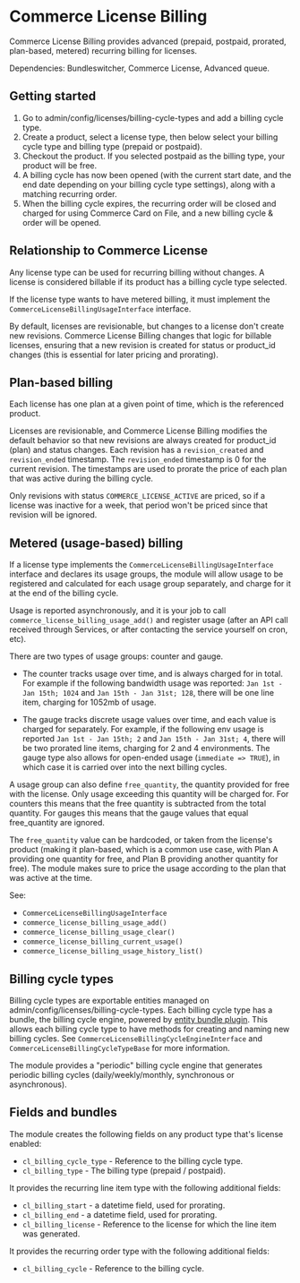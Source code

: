 Commerce License Billing
========================

Commerce License Billing provides advanced (prepaid, postpaid, prorated, plan-based, metered)
recurring billing for licenses.

Dependencies: Bundleswitcher, Commerce License, Advanced queue.

Getting started
---------------
1. Go to admin/config/licenses/billing-cycle-types and add a billing cycle type.
2. Create a product, select a license type, then below select your billing cycle type
and billing type (prepaid or postpaid).
3. Checkout the product. If you selected postpaid as the billing type, your product
will be free.
4. A billing cycle has now been opened (with the current start date, and the end date
depending on your billing cycle type settings), along with a matching recurring order.
5. When the billing cycle expires, the recurring order will be closed and charged for
using Commerce Card on File, and a new billing cycle & order will be opened.

Relationship to Commerce License
--------------------------------
Any license type can be used for recurring billing without changes.
A license is considered billable if its product has a billing cycle type
selected.

If the license type wants to have metered billing, it must implement the
`CommerceLicenseBillingUsageInterface` interface.

By default, licenses are revisionable, but changes to a license don't create
new revisions. Commerce License Billing changes that logic for billable licenses,
ensuring that a new revision is created for status or product_id changes
(this is essential for later pricing and prorating).

Plan-based billing
------------------
Each license has one plan at a given point of time, which is the referenced product.

Licenses are revisionable, and Commerce License Billing modifies the default
behavior so that new revisions are always created for product_id (plan) and
status changes. Each revision has a `revision_created` and `revision_ended` timestamp.
The `revision_ended` timestamp is 0 for the current revision.
The timestamps are used to prorate the price of each plan that was active
during the billing cycle.

Only revisions with status `COMMERCE_LICENSE_ACTIVE` are priced, so if a license
was inactive for a week, that period won't be priced since that revision will
be ignored.

Metered (usage-based) billing
-----------------------------
If a license type implements the `CommerceLicenseBillingUsageInterface` interface
and declares its usage groups, the module will allow usage to be
registered and calculated for each usage group separately, and charge for it
at the end of the billing cycle.

Usage is reported asynchronously, and it is your job to call
`commerce_license_billing_usage_add()` and register usage (after an API call
received through Services, or after contacting the service yourself on cron, etc).

There are two types of usage groups: counter and gauge.

- The counter tracks usage over time, and is always charged for in total.
For example if the following bandwidth usage was reported:
`Jan 1st - Jan 15th; 1024` and `Jan 15th - Jan 31st; 128`, there
will be one line item, charging for 1052mb of usage.

- The gauge tracks discrete usage values over time, and each
value is charged for separately. For example, if the following env
usage is reported `Jan 1st - Jan 15th; 2` and `Jan 15th - Jan 31st; 4`,
there will be two prorated line items, charging for 2 and 4 environments.
The gauge type also allows for open-ended usage (`immediate => TRUE`), in which
case it is carried over into the next billing cycles.

A usage group can also define `free_quantity`, the quantity provided for free
with the license. Only usage exceeding this quantity will be charged for.
For counters this means that the free quantity is subtracted from the total quantity.
For gauges this means that the gauge values that equal free_quantity are ignored.

The `free_quantity` value can be hardcoded, or taken from the license's product
(making it plan-based, which is a common use case, with Plan A providing one quantity
for free, and Plan B providing another quantity for free).
The module makes sure to price the usage according to the plan that was active
at the time.

See:

- `CommerceLicenseBillingUsageInterface`
- `commerce_license_billing_usage_add()`
- `commerce_license_billing_usage_clear()`
- `commerce_license_billing_current_usage()`
- `commerce_license_billing_usage_history_list()`

Billing cycle types
-------------------
Billing cycle types are exportable entities managed on admin/config/licenses/billing-cycle-types.
Each billing cycle type has a bundle, the billing cycle engine, powered by
[entity bundle plugin](https://drupal.org/project/entity_bundle_plugin).
This allows each billing cycle type to have methods for creating and naming new billing cycles.
See `CommerceLicenseBillingCycleEngineInterface` and `CommerceLicenseBillingCycleTypeBase`
for more information.

The module provides a "periodic" billing cycle engine that generates periodic
billing cycles (daily/weekly/monthly, synchronous or asynchronous).

Fields and bundles
------------------
The module creates the following fields on any product type that's license enabled:

- `cl_billing_cycle_type` - Reference to the billing cycle type.
- `cl_billing_type` - The billing type (prepaid / postpaid).

It provides the recurring line item type with the following additional fields:

- `cl_billing_start` - a datetime field, used for prorating.
- `cl_billing_end` - a datetime field, used for prorating.
- `cl_billing_license` - Reference to the license for which the line item was generated.

It provides the recurring order type with the following additional fields:

- `cl_billing_cycle` - Reference to the billing cycle.
